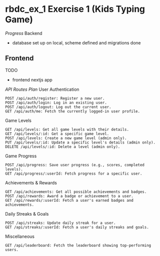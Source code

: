 # rbdc_ex_1 Exercise 1 (Kids Typing Game)

*Progress*
Backend
- database set up on local, scheme defined and migrations done

Frontend
-

TODO
- frontend nextjs app



*API Routes Plan*
User Authentication

    POST /api/auth/register: Register a new user.
    POST /api/auth/login: Log in an existing user.
    POST /api/auth/logout: Log out the current user.
    GET /api/auth/me: Fetch the currently logged-in user profile.

Game Levels

    GET /api/levels: Get all game levels with their details.
    GET /api/levels/:id: Get a specific game level.
    POST /api/levels: Create a new game level (admin only).
    PUT /api/levels/:id: Update a specific level's details (admin only).
    DELETE /api/levels/:id: Delete a level (admin only).

Game Progress

    POST /api/progress: Save user progress (e.g., scores, completed levels).
    GET /api/progress/:userId: Fetch progress for a specific user.

Achievements & Rewards

    GET /api/achievements: Get all possible achievements and badges.
    POST /api/rewards: Award a badge or achievement to a user.
    GET /api/rewards/:userId: Fetch a user's earned badges and achievements.

Daily Streaks & Goals

    POST /api/streaks: Update daily streak for a user.
    GET /api/streaks/:userId: Fetch a user's daily streaks and goals.

Miscellaneous

    GET /api/leaderboard: Fetch the leaderboard showing top-performing users.

